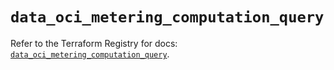 # `data_oci_metering_computation_query`

Refer to the Terraform Registry for docs: [`data_oci_metering_computation_query`](https://registry.terraform.io/providers/hashicorp/oci/7.19.0/docs/data-sources/metering_computation_query).
